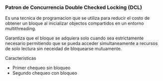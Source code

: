 ### Patron de Concurrencia Double Checked Locking (DCL)

Es una tecnica de programacion que se utiliza para
reducir el costo de obtener un bloque al inicializar
objectos compartidos en un entorno multithreading.

Garantiza que el bloque se adquiera solo cuando sea
estrictamente necesario permitiendo que se pueda acceder
simultaneamente a recursos de solo lectura sin neceidad
de bloquearse mutuamente.

Caracteristicas
- Primer chequeo sin bloqueo
- Segundo chequeo con bloqueo
